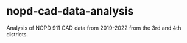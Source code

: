 # nopd-cad-data-analysis
Analysis of NOPD 911 CAD data from 2019-2022 from the 3rd and 4th districts.
